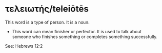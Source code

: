 # τελειωτής/teleiōtēs
This word is a type of person. It is a noun.

* This word can mean finisher or perfector. It is used to talk about someone who finishes something or completes something successfully.

See: Hebrews 12:2
